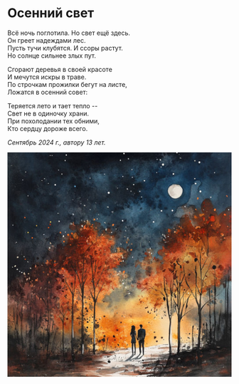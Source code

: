 # Осенний свет

Всё ночь поглотила. Но свет ещё здесь.  
Он греет надеждами лес.  
Пусть тучи клубятся. И ссоры растут.  
Но солнце сильнее злых пут.

Сгорают деревья в своей красоте  
И мечутся искры в траве.  
По строчкам прожилки бегут на листе,  
Ложатся в осенний совет:

Теряется лето и тает тепло --  
Свет не в одиночку храни.  
При похолодании тех обними,  
Кто сердцу дороже всего.

*Сентябрь 2024 г., автору 13 лет.*

![Осенний свет](../images/autumn-light.jpg)
